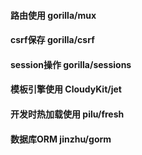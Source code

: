 #### 路由使用 gorilla/mux
#### csrf保存 gorilla/csrf
#### session操作 gorilla/sessions

#### 模板引擎使用 CloudyKit/jet

#### 开发时热加载使用 pilu/fresh

#### 数据库ORM jinzhu/gorm

